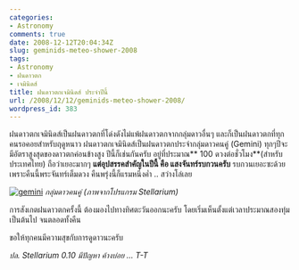 ```yaml
---
categories:
- Astronomy
comments: true
date: 2008-12-12T20:04:34Z
slug: geminids-meteo-shower-2008
tags:
- Astronomy
- ฝนดาวตก
- เจมินิดส์
title: ฝนดาวตกเจมินิดส์ ประจำปีนี้
url: /2008/12/12/geminids-meteo-shower-2008/
wordpress_id: 383
---
```


ฝนดาวตกเจมินิดส์เป็นฝนดาวตกที่โด่งดังไม่แพ้ฝนดาวตกจากกลุ่มดาวอื่นๆ และก็เป็นฝนดาวตกที่ทุกคนรอคอยสำหรับฤดูหนาว ฝนดาวตกเจมินิดส์เป็นฝนดาวตกประจำกลุ่มดาวคนคู่ (Gemini) ทุกๆปีจะมีอัตราสูงสุดของดาวตกค่อนข้างสูง ปีนี้ก็เช่นกันครับ อยู่ที่ประมาณ** 100 ดวงต่อชั่วโมง**(สำหรับประเทศไทย) ถือว่าเยอะมากๆ **แต่อุปสรรคสำคัญในปีนี้ คือ แสงจันทร์รบกวนครับ** รบกวนเยอะซะด้วย เพราะคืนนี้พระจันทร์เต็มดวง คืนพรุ่งนี้ก็แรมหนึ่งค่ำ .. สว่างโล่เลย



[![gemini](https://armno.in.th/wp-content/uploads/2008/12/gemini-thumb.png)](https://armno.in.th/wp-content/uploads/2008/12/gemini.png)
_กลุ่มดาวคนคู่ (ภาพจากโปรแกรม Stellarium)_



การสังเกตฝนดาวตกครั้งนี้ ต้องมองไปทางทิศตะวันออกนะครับ โดยเริ่มเห็นตั้งแต่เวลาประมาณสองทุ่มเป็นต้นไป จนตลอดทั้งคืน



ขอให้ทุกคนมีความสุขกับการดูดาวนะครับ



_ปล. Stellarium 0.10 มีปัญหา ค้างบ่อย … T-T_
